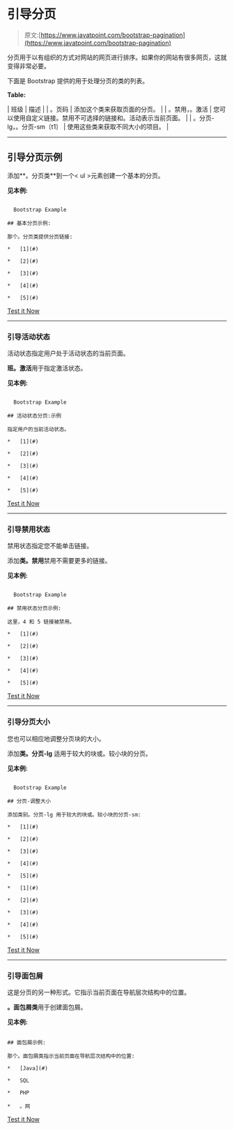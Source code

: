 # 引导分页

> 原文:[https://www.javatpoint.com/bootstrap-pagination](https://www.javatpoint.com/bootstrap-pagination)

分页用于以有组织的方式对网站的网页进行排序。如果你的网站有很多网页，这就变得非常必要。

下面是 Bootstrap 提供的用于处理分页的类的列表。

**Table:**

| 班级 | 描述 |
| 。页码 | 添加这个类来获取页面的分页。 |
| 。禁用，。激活 | 您可以使用自定义链接。禁用不可选择的链接和。活动表示当前页面。 |
| 。分页-lg，。分页-sm〔t1〕 | 使用这些类来获取不同大小的项目。 |

* * *

## 引导分页示例

添加**。分页类**到一个< ul >元素创建一个基本的分页。

**见本例:**

```

  Bootstrap Example

## 基本分页示例:

那个。分页类提供分页链接:

*   [1](#) 

*   [2](#) 

*   [3](#) 

*   [4](#) 

*   [5](#) 

```

[Test it Now](https://www.javatpoint.com/oprweb/test.jsp?filename=bootstrappagination1)

* * *

### 引导活动状态

活动状态指定用户处于活动状态的当前页面。

**班。激活**用于指定激活状态。

**见本例:**

```

  Bootstrap Example

## 活动状态分页:示例

指定用户的当前活动状态。

*   [1](#) 

*   [2](#) 

*   [3](#) 

*   [4](#) 

*   [5](#) 

```

[Test it Now](https://www.javatpoint.com/oprweb/test.jsp?filename=bootstrappagination2)

* * *

### 引导禁用状态

禁用状态指定您不能单击链接。

添加**类。禁用**禁用不需要更多的链接。

**见本例:**

```

  Bootstrap Example

## 禁用状态分页示例:

这里，4 和 5 链接被禁用。

*   [1](#) 

*   [2](#) 

*   [3](#) 

*   [4](#) 

*   [5](#) 

```

[Test it Now](https://www.javatpoint.com/oprweb/test.jsp?filename=bootstrappagination3)

* * *

### 引导分页大小

您也可以相应地调整分页块的大小。

添加**类。分页-lg** 适用于较大的块或。较小块的分页。

**见本例:**

```

  Bootstrap Example

## 分页-调整大小

添加类别。分页-lg 用于较大的块或。较小块的分页-sm:

*   [1](#) 

*   [2](#) 

*   [3](#) 

*   [4](#) 

*   [5](#) 

*   [1](#) 

*   [2](#) 

*   [3](#) 

*   [4](#) 

*   [5](#) 

```

[Test it Now](https://www.javatpoint.com/oprweb/test.jsp?filename=bootstrappagination4)

* * *

### 引导面包屑

这是分页的另一种形式。它指示当前页面在导航层次结构中的位置。

**。面包屑类**用于创建面包屑。

**见本例:**

```

## 面包屑示例:

那个。面包屑类指示当前页面在导航层次结构中的位置:

*   [Java](#) 

*   SQL

*   PHP

*   。网

```

[Test it Now](https://www.javatpoint.com/oprweb/test.jsp?filename=bootstrappagination5)